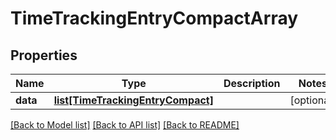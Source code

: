 # TimeTrackingEntryCompactArray

## Properties
Name | Type | Description | Notes
------------ | ------------- | ------------- | -------------
**data** | [**list[TimeTrackingEntryCompact]**](TimeTrackingEntryCompact.md) |  | [optional] 

[[Back to Model list]](../README.md#documentation-for-models) [[Back to API list]](../README.md#documentation-for-api-endpoints) [[Back to README]](../README.md)

